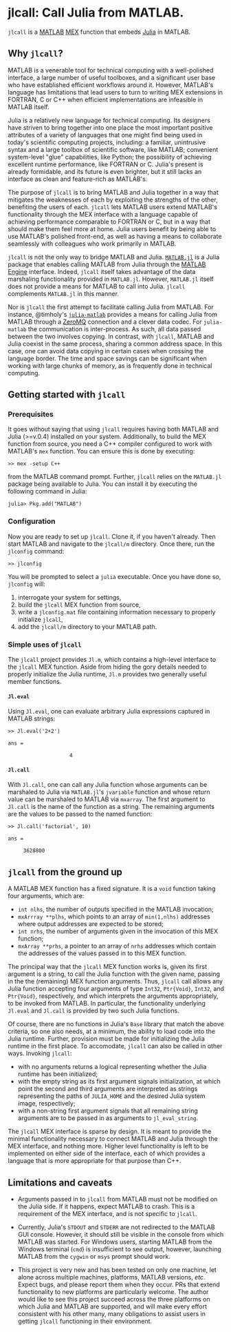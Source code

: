 # jlcall: Call Julia from MATLAB.

`jlcall` is a [MATLAB](http://www.mathworks.com/products/matlab/) [MEX](http://www.mathworks.com/help/matlab/matlab_external/introducing-mex-files.html) function that embeds [Julia](http://julialang.org/) in MATLAB.

## Why `jlcall`?

MATLAB is a venerable tool for technical computing with a well-polished interface, a large number of useful toolboxes, and a significant user base who have established efficient workflows around it. However, MATLAB's language has limitations that lead users to turn to writing MEX extensions in FORTRAN, C or C++ when efficient implementations are infeasible in MATLAB itself.

Julia is a relatively new language for technical computing. Its designers have striven to bring together into one place the most important positive attributes of a variety of languages that one might find being used in today's scientific computing projects, including: a familiar, unintrusive syntax and a large toolbox of scientific software, like MATLAB; convenient system-level "glue" capabilities, like Python; the possibility of achieving excellent runtime performance, like FORTRAN or C. Julia's present is already formidable, and its future is even brighter, but it still lacks an interface as clean and feature-rich as MATLAB's.

The purpose of `jlcall` is to bring MATLAB and Julia together in a way that mitigates the weaknesses of each by exploiting the strengths of the other, benefiting the users of each. `jlcall` lets MATLAB users extend MATLAB's functionality through the MEX interface with a language capable of achieving performance comparable to FORTRAN or C, but in a way that should make them feel more at home. Julia users benefit by being able to use MATLAB's polished front-end, as well as having a means to collaborate seamlessly with colleagues who work primarily in MATLAB.

`jlcall` is not the only way to bridge MATLAB and Julia. [`MATLAB.jl`](https://github.com/JuliaLang/MATLAB.jl) is a Julia package that enables calling MATLAB from Julia through the [MATLAB Engine](http://www.mathworks.com/help/matlab/matlab_external/introducing-matlab-engine.html) interface. Indeed, `jlcall` itself takes advantage of the data marshaling functionality provided in `MATLAB.jl`. However, `MATLAB.jl` itself does not provide a means for MATLAB to call into Julia. `jlcall` complements `MATLAB.jl` in this manner.

Nor is `jlcall` the first attempt to facilitate calling Julia from MATLAB. For instance, @timholy's [`julia-matlab`](https://github.com/timholy/julia-matlab) provides a means for calling Julia from MATLAB through a [ZeroMQ](http://zeromq.org/) connection and a clever data codec. For `julia-matlab` the communication is inter-process. As such, all data passed between the two involves copying. In contrast, with `jlcall`, MATLAB and Julia coexist in the same process, sharing a common address space. In this case, one can avoid data copying in certain cases when crossing the language border. The time and space savings can be significant when working with large chunks of memory, as is frequently done in technical computing.

## Getting started with `jlcall`

### Prerequisites

It goes without saying that using `jlcall` requires having both MATLAB and Julia (>=v.0.4) installed on your system. Additionally, to build the MEX function from source, you need a C++ compiler configured to work with MATLAB's `mex` function. You can ensure this is done by executing:

```
>> mex -setup C++
```

from the MATLAB command prompt. Further, `jlcall` relies on the `MATLAB.jl` package being available to Julia. You can install it by executing the following command in Julia:

```
julia> Pkg.add("MATLAB")
```

### Configuration

Now you are ready to set up `jlcall`. Clone it, if you haven't already. Then start MATLAB and navigate to the `jlcall/m` directory. Once there, run the `jlconfig` command:

```
>> jlconfig
```

You will be prompted to select a `julia` executable. Once you have done so, `jlconfig` will:
1. interrogate your system for settings,
2. build the `jlcall` MEX function from source,
3. write a `jlconfig.mat` file containing information necessary to properly initialize `jlcall`,
4. add the `jlcall/m` directory to your MATLAB path.

### Simple uses of `jlcall`

The `jlcall` project provides `Jl.m`, which contains a high-level interface to the `jlcall` MEX function. Aside from hiding the gory details needed to properly initialize the Julia runtime, `Jl.m` provides two generally useful member functions.

#### `Jl.eval`

Using `Jl.eval`, one can evaluate arbitrary Julia expressions captured in MATLAB strings:

```
>> Jl.eval('2+2')

ans =

                    4
```

#### `Jl.call`

With `Jl.call`, one can call any Julia function whose arguments can be marshaled to Julia via `MATLAB.jl`'s `jvariable` function and whose return value can be marshaled to MATLAB via `mxarray`. The first argument to `Jl.call` is the name of the function as a string. The remaining arguments are the values to be passed to the named function:

```
>> Jl.call('factorial', 10)

ans =

     3628800
```

## `jlcall` from the ground up

A MATLAB MEX function has a fixed signature. It is a `void` function taking four arguments, which are:
 - `int nlhs`, the number of outputs specified in the MATLAB invocation;
 - `mxArrray **plhs`, which points to an array of `min(1,nlhs)` addresses where output addresses are expected to be stored;
 - `int nrhs`, the number of arguments given in the invocation of this MEX function;
 - `mxArray **prhs`, a pointer to an array of `nrhs` addresses which contain the addresses of the values passed in to this MEX function.

The principal way that the `jlcall` MEX function works is, given its first argument is a string, to call the Julia function with the given name, passing in the the (remaining) MEX function arguments. Thus, `jlcall` call allows any Julia function accepting four arguments of type `Int32`, `Ptr{Void}`, `Int32`, and `Ptr{Void}`, respectively, and which interprets the arguments appropriately, to be invoked from MATLAB. In particular, the functionality underlying `Jl.eval` and `Jl.call` is provided by two such Julia functions.

Of course, there are no functions in Julia's `Base` library that match the above criteria, so one also needs, at a minimum, the ability to load code into the Julia runtime. Further, provision must be made for initializing the Julia runtime in the first place. To accomodate, `jlcall` can also be called in other ways. Invoking `jlcall`:
 - with no arguments returns a logical representing whether the Julia runtime has been initialized;
 - with the empty string as its first argument signals initialization, at which point the second and third arguments are interpreted as strings representing the paths of `JULIA_HOME` and the desired Julia system image, respectively;
 - with a non-string first argument signals that all remaining string arguments are to be passed in as arguments to `jl_eval_string`.

The `jlcall` MEX interface is sparse by design. It is meant to provide the minimal functionality necessary to connect MATLAB and Julia through the MEX interface, and nothing more. Higher level functionality is left to be implemented on either side of the interface, each of which provides a language that is more appropriate for that purpose than C++.

## Limitations and caveats

- Arguments passed in to `jlcall` from MATLAB must not be modified on the Julia side. If it happens, expect MATLAB to crash. This is a requirement of the MEX interface, and is not specific to `jlcall`.

- Currently, Julia's `STDOUT` and `STDERR` are not redirected to the MATLAB GUI console. However, it should still be visible in the console from which MATLAB was started. For Windows users, starting MATLAB from the Windows terminal (`cmd`) is insufficient to see output, however, launching MATLAB from the `cygwin` or `msys` prompt should work.

- This project is very new and has been tested on only one machine, let alone across multiple machines, platforms, MATLAB versions, _etc_. Expect bugs, and please report them when they occur. PRs that extend functionality to new platforms are particularly welcome. The author would like to see this project succeed across the three platforms on which Julia and MATLAB are supported, and will make every effort consistent with his other many, many obligations to assist users in getting `jlcall` functioning in their environment.
